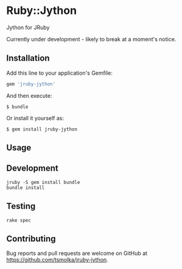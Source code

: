 # Ruby::Jython

Jython for JRuby

Currently under development - likely to break at a moment's notice.

## Installation

Add this line to your application's Gemfile:

```ruby
gem 'jruby-jython'
```

And then execute:

    $ bundle

Or install it yourself as:

    $ gem install jruby-jython

## Usage


## Development

```shell
jruby -S gem install bundle
bundle install
```

## Testing

```shell
rake spec
```

## Contributing

Bug reports and pull requests are welcome on GitHub at https://github.com/tsmolka/jruby-jython.
